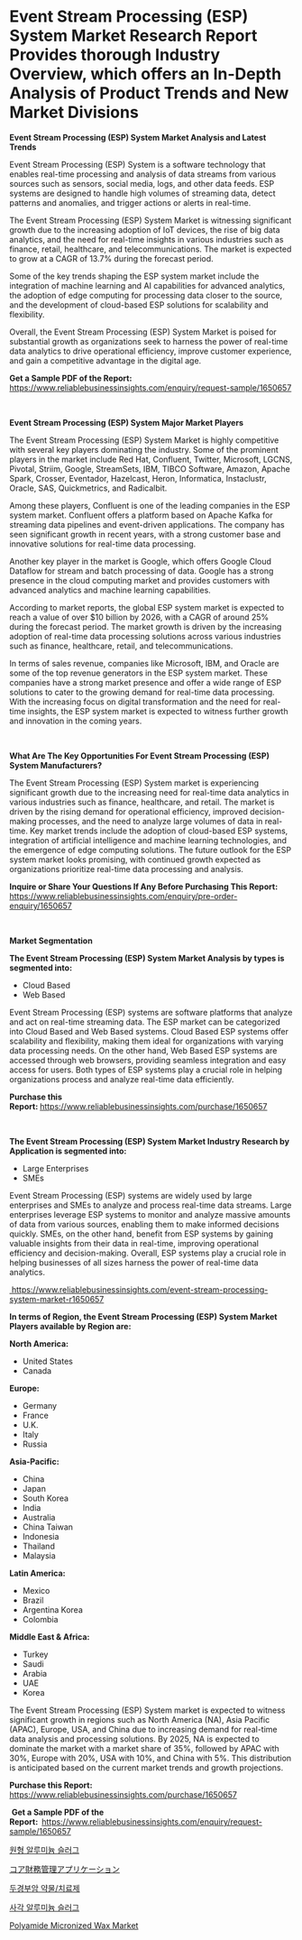 <p><h1>Event Stream Processing (ESP) System Market Research Report Provides thorough Industry Overview, which offers an In-Depth Analysis of Product Trends and New Market Divisions</h1></p><p><strong>Event Stream Processing (ESP) System Market Analysis and Latest Trends</strong></p>
<p><p>Event Stream Processing (ESP) System is a software technology that enables real-time processing and analysis of data streams from various sources such as sensors, social media, logs, and other data feeds. ESP systems are designed to handle high volumes of streaming data, detect patterns and anomalies, and trigger actions or alerts in real-time.</p><p>The Event Stream Processing (ESP) System Market is witnessing significant growth due to the increasing adoption of IoT devices, the rise of big data analytics, and the need for real-time insights in various industries such as finance, retail, healthcare, and telecommunications. The market is expected to grow at a CAGR of 13.7% during the forecast period.</p><p>Some of the key trends shaping the ESP system market include the integration of machine learning and AI capabilities for advanced analytics, the adoption of edge computing for processing data closer to the source, and the development of cloud-based ESP solutions for scalability and flexibility.</p><p>Overall, the Event Stream Processing (ESP) System Market is poised for substantial growth as organizations seek to harness the power of real-time data analytics to drive operational efficiency, improve customer experience, and gain a competitive advantage in the digital age.</p></p>
<p><strong>Get a Sample PDF of the Report:&nbsp;</strong> <a href="https://www.reliablebusinessinsights.com/enquiry/request-sample/1650657">https://www.reliablebusinessinsights.com/enquiry/request-sample/1650657</a></p>
<p>&nbsp;</p>
<p><strong>Event Stream Processing (ESP) System Major Market Players</strong></p>
<p><p>The Event Stream Processing (ESP) System Market is highly competitive with several key players dominating the industry. Some of the prominent players in the market include Red Hat, Confluent, Twitter, Microsoft, LGCNS, Pivotal, Striim, Google, StreamSets, IBM, TIBCO Software, Amazon, Apache Spark, Crosser, Eventador, Hazelcast, Heron, Informatica, Instaclustr, Oracle, SAS, Quickmetrics, and Radicalbit.</p><p>Among these players, Confluent is one of the leading companies in the ESP system market. Confluent offers a platform based on Apache Kafka for streaming data pipelines and event-driven applications. The company has seen significant growth in recent years, with a strong customer base and innovative solutions for real-time data processing.</p><p>Another key player in the market is Google, which offers Google Cloud Dataflow for stream and batch processing of data. Google has a strong presence in the cloud computing market and provides customers with advanced analytics and machine learning capabilities.</p><p>According to market reports, the global ESP system market is expected to reach a value of over $10 billion by 2026, with a CAGR of around 25% during the forecast period. The market growth is driven by the increasing adoption of real-time data processing solutions across various industries such as finance, healthcare, retail, and telecommunications.</p><p>In terms of sales revenue, companies like Microsoft, IBM, and Oracle are some of the top revenue generators in the ESP system market. These companies have a strong market presence and offer a wide range of ESP solutions to cater to the growing demand for real-time data processing. With the increasing focus on digital transformation and the need for real-time insights, the ESP system market is expected to witness further growth and innovation in the coming years.</p></p>
<p>&nbsp;</p>
<p><strong>What Are The Key Opportunities For Event Stream Processing (ESP) System Manufacturers?</strong></p>
<p><p>The Event Stream Processing (ESP) System market is experiencing significant growth due to the increasing need for real-time data analytics in various industries such as finance, healthcare, and retail. The market is driven by the rising demand for operational efficiency, improved decision-making processes, and the need to analyze large volumes of data in real-time. Key market trends include the adoption of cloud-based ESP systems, integration of artificial intelligence and machine learning technologies, and the emergence of edge computing solutions. The future outlook for the ESP system market looks promising, with continued growth expected as organizations prioritize real-time data processing and analysis.</p></p>
<p><strong>Inquire or Share Your Questions If Any Before Purchasing This Report:</strong> <a href="https://www.reliablebusinessinsights.com/enquiry/pre-order-enquiry/1650657">https://www.reliablebusinessinsights.com/enquiry/pre-order-enquiry/1650657</a></p>
<p>&nbsp;</p>
<p><strong>Market Segmentation</strong></p>
<p><strong>The Event Stream Processing (ESP) System Market Analysis by types is segmented into:</strong></p>
<p><ul><li>Cloud Based</li><li>Web Based</li></ul></p>
<p><p>Event Stream Processing (ESP) systems are software platforms that analyze and act on real-time streaming data. The ESP market can be categorized into Cloud Based and Web Based systems. Cloud Based ESP systems offer scalability and flexibility, making them ideal for organizations with varying data processing needs. On the other hand, Web Based ESP systems are accessed through web browsers, providing seamless integration and easy access for users. Both types of ESP systems play a crucial role in helping organizations process and analyze real-time data efficiently.</p></p>
<p><strong>Purchase this Report:&nbsp;</strong><a href="https://www.reliablebusinessinsights.com/purchase/1650657">https://www.reliablebusinessinsights.com/purchase/1650657</a></p>
<p>&nbsp;</p>
<p><strong>The Event Stream Processing (ESP) System Market Industry Research by Application is segmented into:</strong></p>
<p><ul><li>Large Enterprises</li><li>SMEs</li></ul></p>
<p><p>Event Stream Processing (ESP) systems are widely used by large enterprises and SMEs to analyze and process real-time data streams. Large enterprises leverage ESP systems to monitor and analyze massive amounts of data from various sources, enabling them to make informed decisions quickly. SMEs, on the other hand, benefit from ESP systems by gaining valuable insights from their data in real-time, improving operational efficiency and decision-making. Overall, ESP systems play a crucial role in helping businesses of all sizes harness the power of real-time data analytics.</p></p>
<p><a href="https://www.reliablebusinessinsights.com/event-stream-processing-system-market-r1650657">&nbsp;https://www.reliablebusinessinsights.com/event-stream-processing-system-market-r1650657</a></p>
<p><strong>In terms of Region, the Event Stream Processing (ESP) System Market Players available by Region are:</strong></p>
<p>
    <p> <strong> North America: </strong>
        <ul>
            <li>United States</li>
            <li>Canada</li>
        </ul>
        </p> 
    <p> <strong> Europe: </strong>
        <ul>
            <li>Germany</li>
            <li>France</li>
            <li>U.K.</li>
            <li>Italy</li>
            <li>Russia</li>
        </ul>
        </p> 
    <p> <strong> Asia-Pacific: </strong>
        <ul>
            <li>China</li>
            <li>Japan</li>
            <li>South Korea</li>
            <li>India</li>
            <li>Australia</li>
            <li>China Taiwan</li>
            <li>Indonesia</li>
            <li>Thailand</li>
            <li>Malaysia</li>
        </ul>
        </p> 
    <p> <strong> Latin America: </strong>
        <ul>
            <li>Mexico</li>
            <li>Brazil</li>
            <li>Argentina Korea</li>
            <li>Colombia</li>
        </ul>
        </p> 
    <p> <strong> Middle East & Africa: </strong>
        <ul>
            <li>Turkey</li>
            <li>Saudi</li>
            <li>Arabia</li>
            <li>UAE</li>
            <li>Korea</li>
        </ul>
    </p>
    </p>
<p><p>The Event Stream Processing (ESP) System market is expected to witness significant growth in regions such as North America (NA), Asia Pacific (APAC), Europe, USA, and China due to increasing demand for real-time data analysis and processing solutions. By 2025, NA is expected to dominate the market with a market share of 35%, followed by APAC with 30%, Europe with 20%, USA with 10%, and China with 5%. This distribution is anticipated based on the current market trends and growth projections.</p></p>
<p><strong>Purchase this Report: </strong><a href="https://www.reliablebusinessinsights.com/purchase/1650657">https://www.reliablebusinessinsights.com/purchase/1650657</a></p>
<p>&nbsp;<strong>Get a Sample PDF of the Report:&nbsp;&nbsp;</strong><a href="https://www.reliablebusinessinsights.com/enquiry/request-sample/1650657">https://www.reliablebusinessinsights.com/enquiry/request-sample/1650657</a></p>
<p><strong></strong></p>
<p><p><a href="https://github.com/durgin521/Market-Research-Report-List-1/blob/main/669282186046.md">원형 알루미늄 슬러그</a></p><p><a href="https://github.com/EstaSprer20231/Market-Research-Report-List-1/blob/main/251506294400.md">コア財務管理アプリケーション</a></p><p><a href="https://medium.com/@douglasvasquez626/%EB%A8%B8%EB%A6%AC%EC%99%80-%EB%AA%A9-%EB%B6%80%EC%9C%84-%EC%95%94-%EC%B9%98%EB%A3%8C-%EC%95%BD%EB%AC%BC-%EC%8B%9C%EC%9E%A5-%EA%B7%9C%EB%AA%A8-%EC%8B%9C%EC%9E%A5-%EC%A0%84%EB%A7%9D-%EB%B0%8F-%EC%8B%9C%EC%9E%A5-%EC%98%88%EC%B8%A1-2024%EB%85%84%EB%B6%80%ED%84%B0-2031%EB%85%84%EA%B9%8C%EC%A7%80-38cd96d8b741">두경부암 약물/치료제</a></p><p><a href="https://github.com/Evans21Bill/Market-Research-Report-List-1/blob/main/168445686047.md">사각 알루미늄 슬러그</a></p><p><a href="https://github.com/biheemgalvinlouises6hokrh3h/Market-Research-Report-List-2/blob/main/polyamide-micronized-wax-market.md">Polyamide Micronized Wax Market</a></p></p>